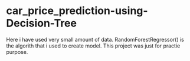 # car_price_prediction-using-Decision-Tree
Here i have used very small amount of data.
RandomForestRegressor() is the algorith that i used to create model.
This project was just for practie purpose.
